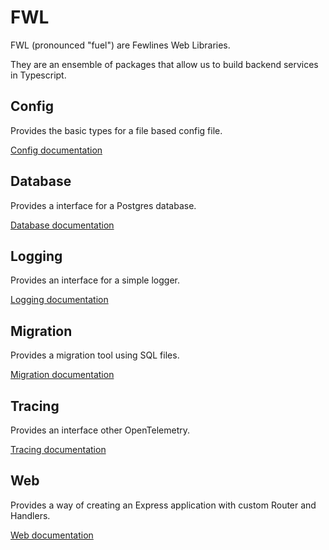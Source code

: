 # FWL

FWL (pronounced "fuel") are Fewlines Web Libraries.

They are an ensemble of packages that allow us to build backend services in Typescript.

## Config

Provides the basic types for a file based config file.

[Config documentation](./packages/config/README.md)

## Database

Provides a interface for a Postgres database.

[Database documentation](./packages/database/README.md)

## Logging

Provides an interface for a simple logger.

[Logging documentation](./packages/logging/README.md)

## Migration

Provides a migration tool using SQL files.

[Migration documentation](./packages/migration/README.md)

## Tracing

Provides an interface other OpenTelemetry.

[Tracing documentation](./packages/tracing/README.md)

## Web

Provides a way of creating an Express application with custom Router and Handlers.

[Web documentation](./packages/web/README.md)

